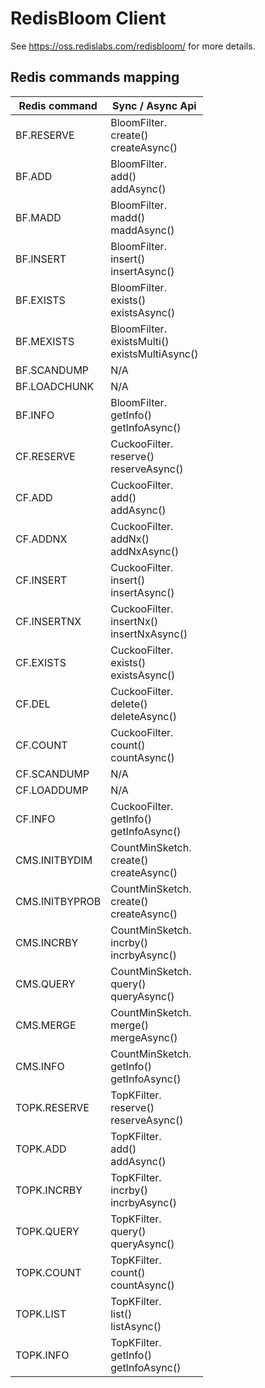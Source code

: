 # RedisBloom Client
See https://oss.redislabs.com/redisbloom/ for more details.

## Redis commands mapping
Redis command|Sync / Async Api|
| --- | --- |
BF.RESERVE | BloomFilter.<br/>create()<br/>createAsync() |
BF.ADD | BloomFilter.<br/>add()<br/>addAsync() |
BF.MADD | BloomFilter.<br/>madd()<br/>maddAsync() |
BF.INSERT | BloomFilter.<br/>insert()<br/>insertAsync() |
BF.EXISTS | BloomFilter.<br/>exists()<br/>existsAsync() |
BF.MEXISTS | BloomFilter.<br/>existsMulti()<br/>existsMultiAsync() |
BF.SCANDUMP | N/A |
BF.LOADCHUNK | N/A |
BF.INFO | BloomFilter.<br/>getInfo()<br/>getInfoAsync() |
CF.RESERVE | CuckooFilter.<br/>reserve()<br/>reserveAsync() |
CF.ADD | CuckooFilter.<br/>add()<br/>addAsync() |
CF.ADDNX | CuckooFilter.<br/>addNx()<br/>addNxAsync() |
CF.INSERT | CuckooFilter.<br/>insert()<br/>insertAsync() |
CF.INSERTNX | CuckooFilter.<br/>insertNx()<br/>insertNxAsync() |
CF.EXISTS | CuckooFilter.<br/>exists()<br/>existsAsync() |
CF.DEL | CuckooFilter.<br/>delete()<br/>deleteAsync() |
CF.COUNT | CuckooFilter.<br/>count()<br/>countAsync() |
CF.SCANDUMP | N/A |
CF.LOADDUMP | N/A |
CF.INFO | CuckooFilter.<br/>getInfo()<br/>getInfoAsync() |
CMS.INITBYDIM | CountMinSketch.<br/>create()<br/>createAsync() |
CMS.INITBYPROB | CountMinSketch.<br/>create()<br/>createAsync() |
CMS.INCRBY | CountMinSketch.<br/>incrby()<br/>incrbyAsync() |
CMS.QUERY | CountMinSketch.<br/>query()<br/>queryAsync() |
CMS.MERGE | CountMinSketch.<br/>merge()<br/>mergeAsync() |
CMS.INFO | CountMinSketch.<br/>getInfo()<br/>getInfoAsync() |
TOPK.RESERVE | TopKFilter.<br/>reserve()<br/>reserveAsync() |
TOPK.ADD | TopKFilter.<br/>add()<br/>addAsync() |
TOPK.INCRBY | TopKFilter.<br/>incrby()<br/>incrbyAsync() |
TOPK.QUERY | TopKFilter.<br/>query()<br/>queryAsync() |
TOPK.COUNT | TopKFilter.<br/>count()<br/>countAsync() |
TOPK.LIST | TopKFilter.<br/>list()<br/>listAsync() |
TOPK.INFO | TopKFilter.<br/>getInfo()<br/>getInfoAsync() |

